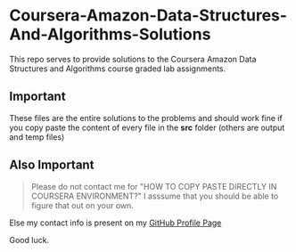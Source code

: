 # Coursera-Amazon-Data-Structures-And-Algorithms-Solutions

This repo serves to provide solutions to the Coursera Amazon Data Structures and Algorithms course graded lab assignments.

## Important
These files are the entire solutions to the problems and should work fine if you copy paste the content of every file in the **src** folder (others are output and temp files)

## Also Important
> Please do not contact me for  "HOW TO COPY PASTE DIRECTLY IN COURSERA ENVIRONMENT?"
I asssume that you should be able to figure that out on your own.

Else my contact info is present on my [GitHub Profile Page](https://github.com/m4xy07)

Good luck.
